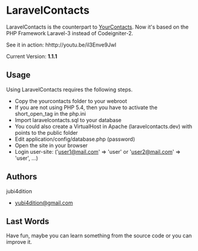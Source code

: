 LaravelContacts
===============

LaravelContacts is the counterpart to [YourContacts](https://github.com/jubi4dition/yourcontacts). 
Now it's based on the PHP Framework Laravel-3 instead of Codeigniter-2.

See it in action: hhttp://youtu.be/il3Enve9JwI

Current Version: **1.1.1**

Usage
-----

Using LaravelContacts requires the following steps.

* Copy the yourcontacts folder to your webroot
* If you are not using PHP 5.4, then you have to activate the short_open_tag in the php.ini
* Import laravelcontacts.sql to your database
* You could also create a VirtualHost in Apache (laravelcontacts.dev) with points to the public folder
* Edit application/config/database.php (password)
* Open the site in your browser
* Login user-site: ('user1@mail.com' => 'user' or 'user2@mail.com' => 'user', ...)

Authors
-------

jubi4dition

* yubi4dition@gmail.com

Last Words
----------

Have fun, maybe you can learn something from the source code or you can improve it.
